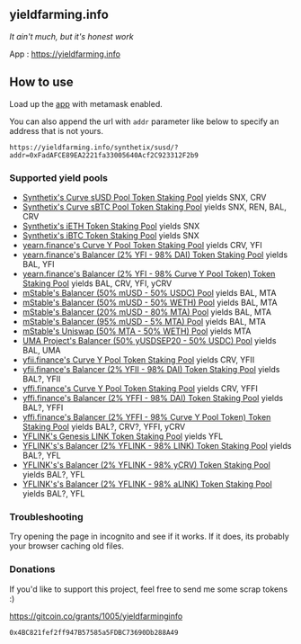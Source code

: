## yieldfarming.info

_It ain't much, but it's honest work_

App : https://yieldfarming.info

## How to use

Load up the [app](https://yieldfarming.info) with metamask enabled.

You can also append the url with `addr` parameter like below to specify an address that is not yours.

`https://yieldfarming.info/synthetix/susd/?addr=0xFadAFCE89EA2221fa33005640Acf2C923312F2b9`

### Supported yield pools
* [Synthetix's Curve sUSD Pool Token Staking Pool](https://yieldfarming.info/synthetix/susd/) yields SNX, CRV
* [Synthetix's Curve sBTC Pool Token Staking Pool](https://yieldfarming.info/synthetix/sBTC/) yields SNX, REN, BAL, CRV
* [Synthetix's iETH Token Staking Pool](https://yieldfarming.info/synthetix/ieth/) yields SNX
* [Synthetix's iBTC Token Staking Pool](https://yieldfarming.info/synthetix/ibtc/) yields SNX
* [yearn.finance's Curve Y Pool Token Staking Pool](https://yieldfarming.info/yearn/ycrv/) yields CRV, YFI
* [yearn.finance's Balancer (2% YFI - 98% DAI) Token Staking Pool](https://yieldfarming.info/yearn/yfi_dai/) yields BAL, YFI
* [yearn.finance's Balancer (2% YFI - 98% Curve Y Pool Token) Token Staking Pool](https://yieldfarming.info/yearn/yfi_ycrv) yields BAL, CRV, YFI, yCRV
* [mStable's Balancer (50% mUSD - 50% USDC) Pool](https://yieldfarming.info/mstable/usdc) yields BAL, MTA
* [mStable's Balancer (50% mUSD - 50% WETH) Pool](https://yieldfarming.info/mstable/weth) yields BAL, MTA
* [mStable's Balancer (20% mUSD - 80% MTA) Pool](https://yieldfarming.info/mstable/mta) yields BAL, MTA
* [mStable's Balancer (95% mUSD - 5% MTA) Pool](https://yieldfarming.info/mstable/mta_5) yields BAL, MTA
* [mStable's Uniswap (50% MTA - 50% WETH) Pool](https://yieldfarming.info/mstable/weth_uniswap) yields MTA
* [UMA Project's Balancer (50% yUSDSEP20 - 50% USDC) Pool](https://yieldfarming.info/uma/yusd) yields BAL, UMA
* [yfii.finance's Curve Y Pool Token Staking Pool](https://yieldfarming.info/yfii/ycrv/) yields CRV, YFII
* [yfii.finance's Balancer (2% YFII - 98% DAI) Token Staking Pool](https://yieldfarming.info/yfii/yfii_dai/) yields BAL?, YFII
* [yffi.finance's Curve Y Pool Token Staking Pool](https://yieldfarming.info/yffi/pool1/) yields CRV, YFFI
* [yffi.finance's Balancer (2% YFFI - 98% DAI) Token Staking Pool](https://yieldfarming.info/yffi/pool2/) yields BAL?, YFFI
* [yffi.finance's Balancer (2% YFFI - 98% Curve Y Pool Token) Token Staking Pool](https://yieldfarming.info/yffi/pool_3) yields BAL?, CRV?, YFFI, yCRV
* [YFLINK's Genesis LINK Token Staking Pool](https://yieldfarming.info/yflink/pool0/) yields YFL
* [YFLINK's's Balancer (2% YFLINK - 98% LINK) Token Staking Pool](https://yieldfarming.info/yflink/pool1/) yields BAL?, YFL
* [YFLINK's's Balancer (2% YFLINK - 98% yCRV) Token Staking Pool](https://yieldfarming.info/yflink/pool2/) yields BAL?, YFL
* [YFLINK's's Balancer (2% YFLINK - 98% aLINK) Token Staking Pool](https://yieldfarming.info/yflink/pool3/) yields BAL?, YFL

### Troubleshooting
Try opening the page in incognito and see if it works. If it does, its probably your browser caching old files.

### Donations
If you'd like to support this project, feel free to send me some scrap tokens :)

https://gitcoin.co/grants/1005/yieldfarminginfo

`0x4BC821fef2ff947B57585a5FDBC73690Db288A49`

